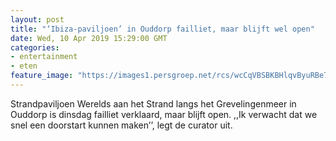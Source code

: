 ```yaml
---
layout: post
title: "‘Ibiza-paviljoen’ in Ouddorp failliet, maar blijft wel open"
date: Wed, 10 Apr 2019 15:29:00 GMT
categories: 
- entertainment 
- eten 
feature_image: "https://images1.persgroep.net/rcs/wcCqVBSBKBHlqvByuRBe7x9ycyg/diocontent/55015840/_fitwidth/400/?appId=21791a8992982cd8da851550a453bd7f&quality=0.7"
---
```


Strandpaviljoen Werelds aan het Strand langs het Grevelingenmeer in Ouddorp is dinsdag failliet verklaard, maar blijft open. ,,Ik verwacht dat we snel een doorstart kunnen maken’’, legt de curator uit.
